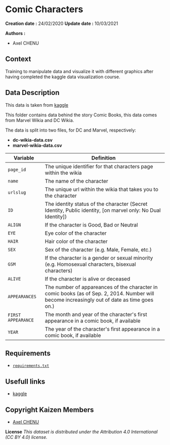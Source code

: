 # Comic Characters

**Creation date :** 24/02/2020
**Update date :** 10/03/2021

**Authors :**  
- Axel CHENU

## Context 
Training to manipulate data and visualize it with different graphics after having completed the kaggle data visualization course.

## Data Description 

This data is taken from [kaggle](https://www.kaggle.com/fivethirtyeight/fivethirtyeight-comic-characters-dataset)

This folder contains data behind the story Comic Books, this data comes from Marvel Wikia and DC Wikia.

The data is split into two files, for DC and Marvel, respectively:
- **dc-wikia-data.csv**
- **marvel-wikia-data.csv**

Variable | Definition
---|---------
`page_id` | The unique identifier for that characters page within the wikia
`name` | The name of the character
`urlslug` | The unique url within the wikia that takes you to the character
`ID` | The identity status of the character (Secret Identity, Public identity, [on marvel only: No Dual Identity])
`ALIGN` | If the character is Good, Bad or Neutral
`EYE` | Eye color of the character
`HAIR` | Hair color of the character
`SEX` | Sex of the character (e.g. Male, Female, etc.)
`GSM` | If the character is a gender or sexual minority (e.g. Homosexual characters, bisexual characters)
`ALIVE` | If the character is alive or deceased
`APPEARANCES` | The number of appareances of the character in comic books (as of Sep. 2, 2014. Number will become increasingly out of date as time goes on.)
`FIRST APPEARANCE` | The month and year of the character's first appearance in a comic book, if available
`YEAR` | The year of the character's first appearance in a comic book, if available

## Requirements
* [`requirements.txt`](requirements.txt) 

## Usefull links 
- [kaggle](https://www.kaggle.com/fivethirtyeight/fivethirtyeight-comic-characters-dataset)

## Copyright Kaizen Members
- [Axel CHENU](https://gitlab.com/ACHENU26) 

**License**
*This dataset is distributed under the Attribution 4.0 International (CC BY 4.0) license.*
